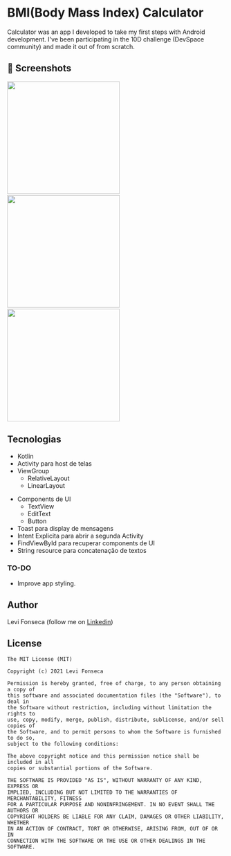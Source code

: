 # BMI(Body Mass Index) Calculator
Calculator was an app I developed to take my first steps with Android development. I've been participating in the 10D challenge (DevSpace community) and made it out of from scratch.



## :camera_flash: Screenshots
<!-- You can add more screenshots here if you like -->
<img src="https://user-images.githubusercontent.com/86428049/214728884-85b993e9-b37c-4225-9a43-faf513e0a8c6.png" width="260">&emsp;<img src="https://user-images.githubusercontent.com/86428049/214728942-7ce9a943-8462-40b9-aae7-bfa565f58d56.png" width="260">&emsp;<img src="https://user-images.githubusercontent.com/86428049/214728993-adc645ce-642c-4d97-a20e-32f2f3da9ae3.png" width="260">

## Tecnologias
* Kotlin
* Activity para host de telas
* ViewGroup
    * RelativeLayout
    * LinearLayout
- Components de UI
    - TextView
    - EditText
    - Button
- Toast para display de mensagens
- Intent Explicita para abrir a segunda Activity
- FindViewById para recuperar components de UI
- String resource para concatenação de textos


### TO-DO
- Improve app styling.

## Author
Levi Fonseca (follow me on [Linkedin](https://www.linkedin.com/in/levi-fonseca-231b7b251/))

## License
```
The MIT License (MIT)

Copyright (c) 2021 Levi Fonseca

Permission is hereby granted, free of charge, to any person obtaining a copy of
this software and associated documentation files (the "Software"), to deal in
the Software without restriction, including without limitation the rights to
use, copy, modify, merge, publish, distribute, sublicense, and/or sell copies of
the Software, and to permit persons to whom the Software is furnished to do so,
subject to the following conditions:

The above copyright notice and this permission notice shall be included in all
copies or substantial portions of the Software.

THE SOFTWARE IS PROVIDED "AS IS", WITHOUT WARRANTY OF ANY KIND, EXPRESS OR
IMPLIED, INCLUDING BUT NOT LIMITED TO THE WARRANTIES OF MERCHANTABILITY, FITNESS
FOR A PARTICULAR PURPOSE AND NONINFRINGEMENT. IN NO EVENT SHALL THE AUTHORS OR
COPYRIGHT HOLDERS BE LIABLE FOR ANY CLAIM, DAMAGES OR OTHER LIABILITY, WHETHER
IN AN ACTION OF CONTRACT, TORT OR OTHERWISE, ARISING FROM, OUT OF OR IN
CONNECTION WITH THE SOFTWARE OR THE USE OR OTHER DEALINGS IN THE SOFTWARE.
```
